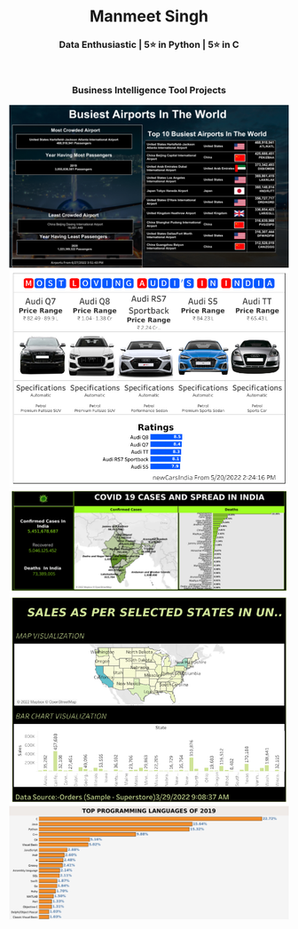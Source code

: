 <h1 align="center">Manmeet Singh</h1>
<h3 align="center">Data Enthusiastic | 5⭐ in Python |  5⭐ in C </h3>
<img style="padding-left:600px ;" src="https://linksinternational.com/wp-content/uploads/2020/09/Tableau-Logo.png" alt="" width="120px"  > 
<h3 align="center">Business Intelligence Tool Projects</h3>

<img src="air.png" alt="">
<img src="Dashboard 1 (4).png" alt="">
<img src="covid.png" alt="">
<img src="D1.png" alt="">
<img src="Sheet 3.png" alt="">
